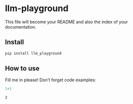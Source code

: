 llm-playground
================

<!-- WARNING: THIS FILE WAS AUTOGENERATED! DO NOT EDIT! -->

This file will become your README and also the index of your
documentation.

## Install

``` sh
pip install llm_playground
```

## How to use

Fill me in please! Don’t forget code examples:

``` python
1+1
```

    2
